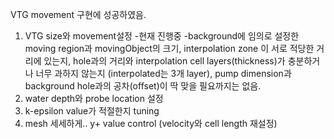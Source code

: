 VTG movement 구현에 성공하였음.
1. VTG size와 movement설정
-현재 진행중
-background에 임의로 설정한 moving region과 movingObject의 크기, interpolation zone 이 서로 적당한 거리에 있는지, hole과의 거리와 interpolation cell layers(thickness)가 충분하거나 너무 과하지 않는지
(interpolated는 3개 layer), pump dimension과 background hole과의 공차(offset)이 딱 맞을 필요까지는 없음.
2. water depth와 probe location 설정
3. k-epsilon value가 적절한지 tuning
4. mesh 세세하게.. y+ value control (velocity와 cell length 재설정)